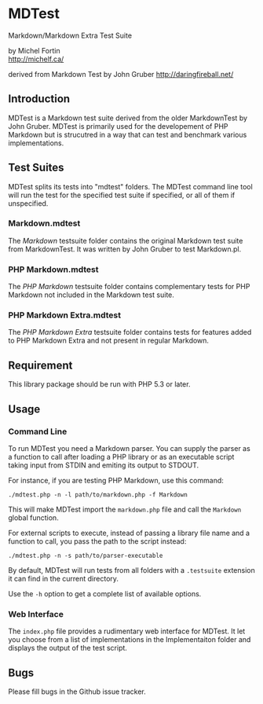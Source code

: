 MDTest
======

Markdown/Markdown Extra Test Suite

by Michel Fortin  
<http://michelf.ca/>

derived from Markdown Test by John Gruber
<http://daringfireball.net/>


Introduction
------------

MDTest is a Markdown test suite derived from the older MarkdownTest by 
John Gruber. MDTest is primarily used for the developement of PHP Markdown
but is strucutred in a way that can test and benchmark various implementations.


Test Suites
-----------

MDTest splits its tests into "mdtest" folders. The MDTest command line tool
will run the test for the specified test suite if specified, or all of them
if unspecified.

### Markdown.mdtest

The *Markdown* testsuite folder contains the original Markdown test suite from
MarkdownTest. It was written by John Gruber to test Markdown.pl.

### PHP Markdown.mdtest

The *PHP Markdown* testsuite folder contains complementary tests for 
PHP Markdown not included in the Markdown test suite.

### PHP Markdown Extra.mdtest

The *PHP Markdown Extra* testsuite folder contains tests for features added
to PHP Markdown Extra and not present in regular Markdown.


Requirement
-----------

This library package should be run with PHP 5.3 or later.


Usage
-----

### Command Line

To run MDTest you need a Markdown parser. You can supply the parser as a function to call after loading a PHP library or as an executable script taking input from STDIN and emiting its output to STDOUT.

For instance, if you are testing PHP Markdown, use this command:

	./mdtest.php -n -l path/to/markdown.php -f Markdown

This will make MDTest import the `markdown.php` file and call the `Markdown` global function.

For external scripts to execute, instead of passing a library file name and a function to call, you pass the path to the script instead:

	./mdtest.php -n -s path/to/parser-executable

By default, MDTest will run tests from all folders with a `.testsuite` extension it can find in the current directory.

Use the `-h` option to get a complete list of available options.

### Web Interface

The `index.php` file provides a rudimentary web interface for MDTest. It let you choose from a list of implementations in the Implementaiton folder and displays the output of the test script.


Bugs
----

Please fill bugs in the Github issue tracker.
